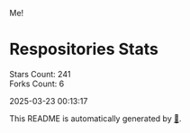 Me!

# Respositories Stats
Stars Count: 241  
Forks Count: 6

2025-03-23 00:13:17  

This README is automatically generated by [🐰](https://github.com/rnitta/rnitta).
